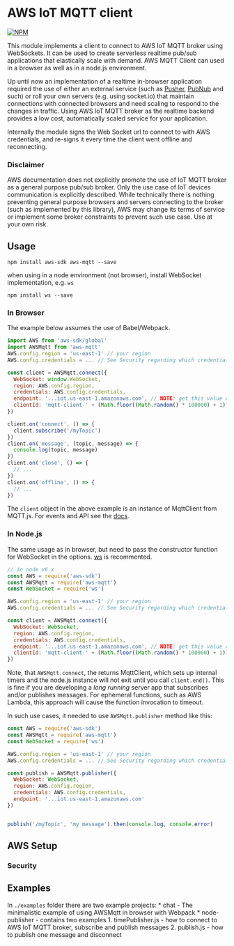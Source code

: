 # AWS IoT MQTT client

[![NPM](https://nodei.co/npm/aws-mqtt.png?global=true)](https://nodei.co/npm/aws-mqtt/)

This module implements a client to connect to AWS IoT MQTT broker using WebSockets. 
It can be used to create serverless realtime pub/sub applications that elastically scale with demand.
AWS MQTT Client can used in a browser as well as in a node.js environment.  

Up until now an implementation of a realtime in-browser application required the use of either an external service 
(such as [Pusher](https://pusher.com/), [PubNub](https://www.pubnub.com/) and such)
or roll your own servers (e.g. using socket.io) that maintain connections with connected browsers and need scaling to respond to the changes in traffic.
Using AWS IoT MQTT broker as the realtime backend provides a low cost, automatically scaled service for your application. 

Internally the module signs the Web Socket url to connect to with AWS credentials, and re-signs it every time the client went offline and reconnecting.

### Disclaimer

AWS documentation does not explicitly promote the use of IoT MQTT broker as a general purpose pub/sub broker. 
Only the use case of IoT devices communication is explicitly described. While technically there is nothing preventing
general purpose browsers and servers connecting to the broker (such as implemented by this library), AWS may change its terms of service
or implement some broker constraints to prevent such use case. Use at your own risk.

## Usage

`npm install aws-sdk aws-mqtt --save`

when using in a node environment (not browser), install WebSocket implementation, e.g. `ws`

`npm install ws --save`

### In Browser

The example below assumes the use of Babel/Webpack.

```javascript
import AWS from 'aws-sdk/global'
import AWSMqtt from 'aws-mqtt'
AWS.config.region = 'us-east-1' // your region
AWS.config.credentials = ... // See Security regarding which credentials to use

const client = AWSMqtt.connect({
  WebSocket: window.WebSocket, 
  region: AWS.config.region,
  credentials: AWS.config.credentials,
  endpoint: '...iot.us-east-1.amazonaws.com', // NOTE: get this value with `aws iot describe-endpoint`
  clientId: 'mqtt-client-' + (Math.floor((Math.random() * 100000) + 1)), // clientId to register with MQTT broker. Need to be unique per client
})

client.on('connect', () => {
  client.subscribe('/myTopic')
})
client.on('message', (topic, message) => {
  console.log(topic, message)
})
client.on('close', () => {
  // ...
})
client.on('offline', () => {
  // ...
})
```
The `client` object in the above example is an instance of MqttClient from MQTT.js. For events and API see the [docs](https://github.com/mqttjs/MQTT.js#api).

### In Node.js

The same usage as in browser, but need to pass the constructor function for WebSocket in the options. [ws](https://github.com/websockets/ws) is recommented.

```javascript
// in node v6.x
const AWS = require('aws-sdk')
const AWSMqtt = require('aws-mqtt')
const WebSocket = require('ws')

AWS.config.region = 'us-east-1' // your region
AWS.config.credentials = ... // See Security regarding which credentials to use

const client = AWSMqtt.connect({
  WebSocket: WebSocket, 
  region: AWS.config.region,
  credentials: AWS.config.credentials,
  endpoint: '...iot.us-east-1.amazonaws.com', // NOTE: get this value with `aws iot describe-endpoint`
  clientId: 'mqtt-client-' + (Math.floor((Math.random() * 100000) + 1)), // clientId to register with MQTT broker. Need to be unique per client
})

```

Note, that `AWSMqtt.connect`, the returns MqttClient, which sets up internal timers and the node.js instance will not exit until you call `client.end()`.
This is fine if you are developing a *long running* server app that subscribes and/or publishes messages.
For ephemeral functions, such as AWS Lambda, this approach will cause the function invocation to timeout. 

In such use cases, it needed to use `AWSMqtt.publisher` method like this:

```javascript
const AWS = require('aws-sdk')
const AWSMqtt = require('aws-mqtt')
const WebSocket = require('ws')

AWS.config.region = 'us-east-1' // your region
AWS.config.credentials = ... // See Security regarding which credentials to use

const publish = AWSMqtt.publisher({
  WebSocket: WebSocket, 
  region: AWS.config.region,
  credentials: AWS.config.credentials,
  endpoint: '...iot.us-east-1.amazonaws.com' 
})


publish('/myTopic', 'my message').then(console.log, console.error)
```

## AWS Setup

### Security

## Examples

In `./examples` folder there are two example projects: 
    * chat - The minimalistic example of using AWSMqtt in browser with Webpack
    * node-publisher - contains two examples
        1. timePublisher.js - how to connect to AWS IoT MQTT broker, subscribe and publish messages
        2. publish.js - how to publish one message and disconnect
